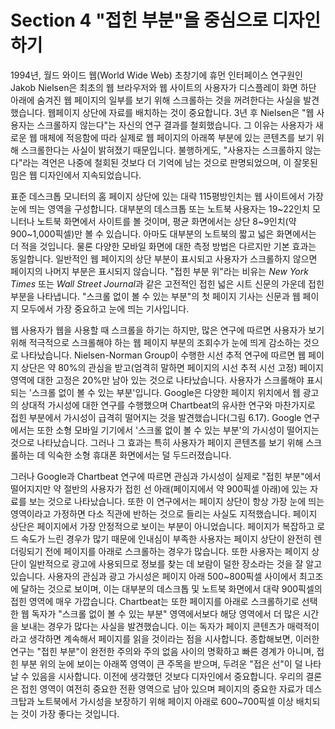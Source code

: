 # Section 4 "접힌 부분"을 중심으로 디자인하기

1994년, 월드 와이드 웹(World Wide Web) 초창기에 휴먼 인터페이스 연구원인 Jakob Nielsen은 최초의 웹 브라우저와 웹 사이트의 사용자가 디스플레이 화면 하단 아래에 숨겨진 웹 페이지의 일부를 보기 위해 스크롤하는 것을 꺼려한다는 사실을 발견했습니다. 웹페이지 상단에 자료를 배치하는 것이 중요합니다. 3년 후 Nielsen은 "웹 사용자는 스크롤하지 않는다"는 자신의 연구 결과를 철회했습니다. 그 이유는 사용자가 새로운 웹 매체에 적응함에 따라 실제로 웹 페이지의 아래쪽 부분에 있는 콘텐츠를 보기 위해 스크롤한다는 사실이 밝혀졌기 때문입니다. 불행하게도, "사용자는 스크롤하지 않는다"라는 격언은 나중에 철회된 것보다 더 기억에 남는 것으로 판명되었으며, 이 잘못된 밈은 웹 디자인에서 지속되었습니다.

표준 데스크톱 모니터의 홈 페이지 상단에 있는 대략 115평방인치는 웹 사이트에서 가장 눈에 띄는 영역을 구성합니다. 대부분의 데스크톱 또는 노트북 사용자는 19~22인치 모니터나 노트북 화면에서 사이트를 볼 것이며, 평균 화면에서는 상단 8~9인치(약 900~1,000픽셀)만 볼 수 있습니다. 아마도 대부분의 노트북의 짧고 넓은 화면에서는 더 적을 것입니다. 물론 다양한 모바일 화면에 대한 측정 방법은 다르지만 기본 효과는 동일합니다. 일반적인 웹 페이지의 상단 부분이 표시되고 사용자가 스크롤하지 않으면 페이지의 나머지 부분은 표시되지 않습니다. "접힌 부분 위"라는 비유는 <em>New York Times</em> 또는 <em>Wall Street Journal</em>과 같은 고전적인 접힌 넓은 시트 신문의 가운데 접힌 부분을 나타냅니다. "스크롤 없이 볼 수 있는 부분"의 첫 페이지 기사는 신문과 웹 페이지 모두에서 가장 중요하고 눈에 띄는 기사입니다.

웹 사용자가 웹을 사용할 때 스크롤을 하기는 하지만, 많은 연구에 따르면 사용자가 보기 위해 적극적으로 스크롤해야 하는 웹 페이지 부분의 조회수가 눈에 띄게 감소하는 것으로 나타났습니다. Nielsen-Norman Group이 수행한 시선 추적 연구에 따르면 웹 페이지 상단은 약 80%의 관심을 받고(엄격히 말하면 페이지의 시선 추적 시선 고정) 페이지 영역에 대한 고정은 20%만 남아 있는 것으로 나타났습니다. 사용자가 스크롤해야 표시되는 '스크롤 없이 볼 수 있는 부분'입니다. Google은 다양한 페이지 위치에서 웹 광고의 상대적 가시성에 대한 연구를 수행했으며 Chartbeat의 유사한 연구와 마찬가지로 접힌 부분에서 가시성이 급격히 떨어지는 것을 발견했습니다(그림 6.17). Google 연구에서는 또한 소형 모바일 기기에서 '스크롤 없이 볼 수 있는 부분'의 가시성이 떨어지는 것으로 나타났습니다. 그러나 그 효과는 특히 사용자가 페이지 콘텐츠를 보기 위해 스크롤하는 데 익숙한 소형 휴대폰 화면에서는 덜 두드러졌습니다.

그러나 Google과 Chartbeat 연구에 따르면 관심과 가시성이 실제로 "접힌 부분"에서 떨어지지만 약 절반의 사용자가 접힌 선 아래(페이지에서 약 900픽셀 아래)에 있는 자료를 보는 것으로 나타났습니다. 또한 이 연구에서는 페이지 상단이 항상 가장 눈에 띄는 영역이라고 가정하면 다소 직관에 반하는 것으로 들리는 사실도 지적했습니다. 페이지 상단은 페이지에서 가장 안정적으로 보이는 부분이 아니었습니다. 페이지가 복잡하고 로드 속도가 느린 경우가 많기 때문에 인내심이 부족한 사용자는 페이지 상단이 완전히 렌더링되기 전에 페이지를 아래로 스크롤하는 경우가 많습니다. 또한 사용자는 페이지 상단이 일반적으로 광고에 사용되므로 정보를 찾는 데 보람이 덜한 장소라는 것을 잘 알고 있습니다. 사용자의 관심과 광고 가시성은 페이지 아래 500~800픽셀 사이에서 최고조에 달하는 것으로 보이며, 이는 대부분의 데스크톱 및 노트북 화면에서 대략 900픽셀의 접힌 영역에 매우 가깝습니다. Chartbeat는 또한 페이지를 아래로 스크롤하기로 선택한 웹 독자가 "스크롤 없이 볼 수 있는 부분" 영역에서보다 해당 영역에서 더 많은 시간을 보내는 경우가 많다는 사실을 발견했습니다. 이는 독자가 페이지 콘텐츠가 매력적이라고 생각하면 계속해서 페이지를 읽을 것이라는 점을 시사합니다. 종합해보면, 이러한 연구는 "접힌 부분"이 완전한 주의와 주의 없음 사이의 명확하고 빠른 경계가 아니며, 접힌 부분 위의 눈에 보이는 아래쪽 영역이 큰 주목을 받으며, 두려운 "접은 선"이 덜 나타날 수 있음을 시사합니다. 이전에 생각했던 것보다 디자인에서 중요합니다. 우리의 결론은 접힌 영역이 여전히 중요한 전환 영역으로 남아 있으며 페이지의 중요한 자료가 데스크탑과 노트북에서 가시성을 보장하기 위해 페이지 아래로 600~700픽셀 이상 배치되는 것이 가장 좋다는 것입니다.
